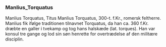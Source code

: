 ### Manlius_Torquatus


Manlius Torquatus, Titus Manlius Torquatus, 300-t. f.Kr., romersk feltherre. Manlius fik ifølge traditionen tilnavnet Torquatus, da han ca. 360 f.Kr. dræbte en galler i tvekamp og tog hans halskæde (lat. torques). Han var konsul tre gange og lod sin søn henrette for overtrædelse af den militære disciplin.